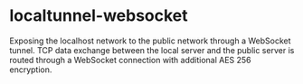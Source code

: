 # localtunnel-websocket
Exposing the localhost network to the public network through a WebSocket tunnel. TCP data exchange between the local server and the public server is routed through a WebSocket connection with additional AES 256 encryption.
